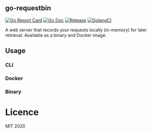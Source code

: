 ## go-requestbin

[![Go Report Card](https://goreportcard.com/badge/github.com/theodesp/go-requestbin?style=flat-square)](https://goreportcard.com/report/github.com/theodesp/go-requestbin)
[![Go Doc](https://img.shields.io/badge/godoc-reference-blue.svg?style=flat-square)](http://godoc.org/github.com/theodesp/go-requestbin)
[![Release](https://img.shields.io/github/release/theodesp/go-requestbin.svg?style=flat-square)](https://github.com/theodesp/go-requestbin/releases/latest)
[![GolangCI](https://golangci.com/badges/github.com/golangci/golangci-lint.svg)](https://golangci.com/r/github.com/theodesp/go-requestbin)

A web server that records your requests locally (in-memory) for later retrieval. Available as a binary and Docker image.

## Usage

### CLI

### Docker

### Binary

# Licence

MIT 2020
